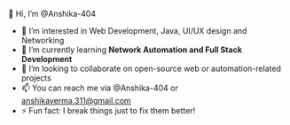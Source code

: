  👋 Hi, I’m @Anshika-404

- 👀 I’m interested in Web Development, Java, UI/UX design and Networking
- 🌱 I’m currently learning **Network Automation and Full Stack Development**
- 💞️ I’m looking to collaborate on open-source web or automation-related projects
- 📫 You can reach me via @Anshika-404 or anshikaverma.311@gmail.com
- ⚡ Fun fact: I break things just to fix them better!



